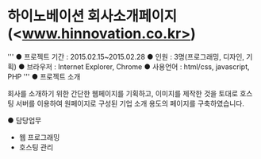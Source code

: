 # 하이노베이션 회사소개페이지 (<www.hinnovation.co.kr>)
'''
●  프로젝트 기간 : 2015.02.15~2015.02.28
●  인원 : 3명(프로그래밍, 디자인, 기획)
●  브라우저 : Internet Explorer, Chrome
●  사용언어 : html/css, javascript, PHP
'''
●  프로젝트 소개 

  회사를 소개하기 위한 간단한 웹페이지를 기획하고, 이미지를 제작한 것을 토대로 호스팅 서버를 이용하여 원페이지로 구성된 기업 소개 용도의 페이지를 구축하였습니다.

●  담당업무
  - 웹 프로그래밍
  - 호스팅 관리
